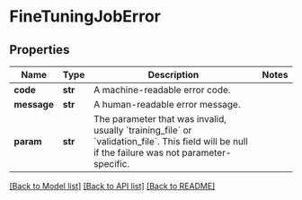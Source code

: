 # FineTuningJobError

## Properties
Name | Type | Description | Notes
------------ | ------------- | ------------- | -------------
**code** | **str** | A machine-readable error code. | 
**message** | **str** | A human-readable error message. | 
**param** | **str** | The parameter that was invalid, usually &#x60;training_file&#x60; or &#x60;validation_file&#x60;. This field will be null if the failure was not parameter-specific. | 

[[Back to Model list]](../README.md#documentation-for-models) [[Back to API list]](../README.md#documentation-for-api-endpoints) [[Back to README]](../README.md)

